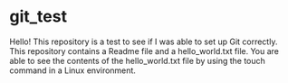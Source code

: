 # git_test

Hello! This repository is a test to see if I was able to set up Git correctly. This repository contains a Readme file and a hello_world.txt file. You are able to see the contents of the hello_world.txt file by using the touch command in a Linux environment. 
